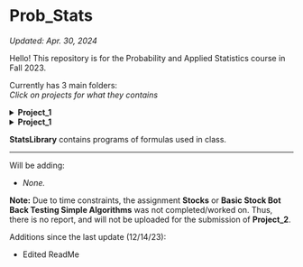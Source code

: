 # Prob_Stats
*Updated: Apr. 30, 2024*

Hello! This repository is for the Probability and Applied Statistics course in Fall 2023.

Currently has 3 main folders: 
<br><i>Click on projects for what they contains</i>
<details>
  <summary><b>Project_1</b></summary>
  <ul>
    <li><b>Excel_Histograms</b>: Contains <i>Excel files</i> (+ PDFs of the files) of assignments done in class.</li>
    <li><b>Github_Assignment</b>: Contains <i>essay</i> (from DSA I, Fall 2021), a <i>screenshot</i> (of committing code to someone else's repo), and a <i>file for merge conflict</i>.</li>
    <li><b>Programming_Assignments</b>: Contains programming assignments -- <i>MontyHall</i>, <i>Cars_CSV</i> (+ excel with data and graph. <b>Graph is gone from Excel Sheet - Screenshot of graph is provided</b>), <i>Birthday</i>, and <i>Hands</i> (Monte Carlo Simulation of Poker Hands).</li>
    <hr>
  </ul>
</details>

<details>
  <summary><b>Project_1</b></summary>
<ul>
  <li><b>Project_2</b></li>
    <ul>
      <li><b>Papers</b>: Contains papers done during second half of semester. Includes <i>Normal, Gamma, and Beta Dist. (Mini-Report)</i>, <i>Report_Final_Project</i> and <i>Report_Plotter_Salter_Smoother</i>. This also contains the data set used for the final report.</li>
      <li><b>Plotter_Salter_Smoother</b>: Contains <i>Part_1_Java</i> and <i>Part_2_Octave</i> files. An explanation for missing <i>Part_3_JFreeChart_Apache</i> is discussed in the report. The <b>Report_Plotter_Salter_Smoother</b> can be found here as well (a copy is in <b>Papers</b> folder).</li>
    </ul>
  <li><b>StatsLibrary</b>: Contains programs of formulas from the course, separated into five chapters. (4-5 are for Project 2)</li>
  <li>Formula Sheet PDF for Chapters 4 and 5</li>
</ul>
</details>

<b>StatsLibrary</b> contains programs of formulas used in class.

<hr>
Will be adding:
<ul>
  <li><i>None.</i></li>
</ul>

**Note:** Due to time constraints, the assignment **Stocks** or **Basic Stock Bot Back Testing Simple Algorithms** was not completed/worked on. Thus, there is no report, and will not be uploaded for the submission of **Project_2**.

Additions since the last update (12/14/23):
- Edited ReadMe
